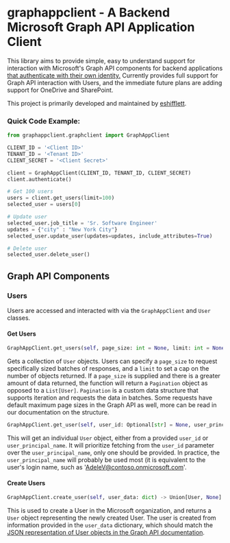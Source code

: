 # graphappclient - A Backend Microsoft Graph API Application Client
This library aims to provide simple, easy to understand support for interaction with Microsoft's Graph API components for backend applications [that authenticate with their own identity.](https://docs.microsoft.com/en-us/graph/auth-v2-service) Currently provides full support for Graph API interaction with Users, and the immediate future plans are adding support for OneDrive and SharePoint.

This project is primarily developed and maintained by [eshifflett](https://github.com/eshifflett).

### Quick Code Example:
```python
from graphappclient.graphclient import GraphAppClient

CLIENT_ID = '<Client ID>'
TENANT_ID = '<Tenant ID>'
CLIENT_SECRET = '<Client Secret>'

client = GraphAppClient(CLIENT_ID, TENANT_ID, CLIENT_SECRET)
client.authenticate()

# Get 100 users
users = client.get_users(limit=100)
selected_user = users[0]

# Update user
selected_user.job_title = 'Sr. Software Engineer'
updates = {"city" : "New York City"}
selected_user.update_user(updates=updates, include_attributes=True)

# Delete user
selected_user.delete_user()
```

## Graph API Components
### Users
Users are accessed and interacted with via the `GraphAppClient` and `User` classes.
#### Get Users
```python
GraphAppClient.get_users(self, page_size: int = None, limit: int = None) -> Union[List[User], Paginator, None]
```

Gets a collection of `User` objects. Users can specify a `page_size` to request specifically sized batches of responses, and a `limit` to set a cap on the number of objects returned. If a `page_size` is supplied and there is a greater amount of data returned, the function will return a `Pagination` object as opposed to a `List[User]`. `Pagination` is a custom data structure that supports iteration and requests the data in batches. Some requests have default maximum page sizes in the Graph API as well, more can be read in our documentation on the structure.

```python
GraphAppClient.get_user(self, user_id: Optional[str] = None, user_principal_name: Optional[str] = None) -> Union[User, None]
```
This will get an individual `User` object, either from a provided `user_id` or `user_principal_name`. It will prioritize fetching from the `user_id` parameter over the `user_principal_name`, only one should be provided. In practice, the `user_principal_name` will probably be used most (it is equivalent to the user's login name, such as 'AdeleV@contoso.onmicrosoft.com'.

#### Create Users
```python
GraphAppClient.create_user(self, user_data: dict) -> Union[User, None]
```
This is used to create a User in the Microsoft organization, and returns a `User` object representing the newly created User. The user is created from information provided in the `user_data` dictionary, which should match the [JSON representation of User objects in the Graph API documentation](https://docs.microsoft.com/en-us/graph/api/user-post-users?view=graph-rest-1.0&tabs=http#request-body).
